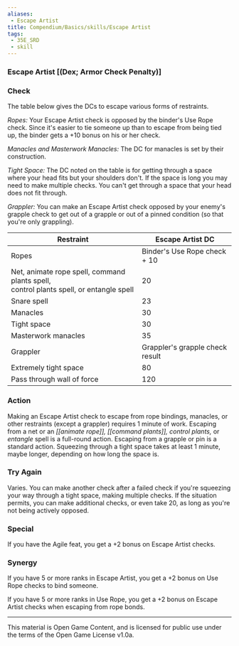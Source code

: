 ```yaml
---
aliases:
 - Escape Artist
title: Compendium/Basics/skills/Escape Artist
tags: 
 - 35E_SRD
 - skill
---
```

### Escape Artist [(Dex; Armor Check Penalty)]

### Check
The table below gives the DCs to escape various forms of
restraints.

*Ropes:* Your Escape Artist check is opposed by the binder's Use Rope
check. Since it's easier to tie someone up than to escape from being
tied up, the binder gets a +10 bonus on his or her check.

*Manacles and Masterwork Manacles:* The DC for manacles is set by their
construction.

*Tight Space:* The DC noted on the table is for getting through a space
where your head fits but your shoulders don't. If the space is long you
may need to make multiple checks. You can't get through a space that
your head does not fit through.

*Grappler:* You can make an Escape Artist check opposed by your enemy's
grapple check to get out of a grapple or out of a pinned condition (so
that you're only grappling).

|Restraint|Escape Artist DC|
|---|---|
|Ropes|Binder's Use Rope check + 10|
|Net, animate rope spell, command plants spell,  <br>control plants spell, or entangle spell|20|
|Snare spell|23|
|Manacles|30|
|Tight space|30|
|Masterwork manacles|35|
|Grappler|Grappler's grapple check result|
|Extremely tight space|80|
|Pass through wall of force|120|

### Action
Making an Escape Artist check to escape from rope bindings,
manacles, or other restraints (except a grappler) requires 1 minute of
work. Escaping from a net or an *[[animate rope]], [[command plants]], control
plants,* or *entangle* spell is a full-round action. Escaping from a
grapple or pin is a standard action. Squeezing through a tight space
takes at least 1 minute, maybe longer, depending on how long the space
is.

### Try Again
Varies. You can make another check after a failed check
if you're squeezing your way through a tight space, making multiple
checks. If the situation permits, you can make additional checks, or
even take 20, as long as you're not being actively opposed.

### Special
If you have the Agile feat, you get a +2 bonus on Escape
Artist checks.

### Synergy
If you have 5 or more ranks in Escape Artist, you get a +2
bonus on Use Rope checks to bind someone.

If you have 5 or more ranks in Use Rope, you get a +2 bonus on Escape
Artist checks when escaping from rope bonds.



---



This material is Open Game Content, and is licensed for public use under the terms of the Open Game License v1.0a.

